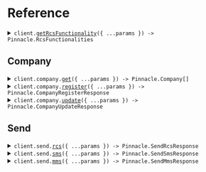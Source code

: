 # Reference

<details><summary><code>client.<a href="/src/Client.ts">getRcsFunctionality</a>({ ...params }) -> Pinnacle.RcsFunctionalities</code></summary>
<dl>
<dd>

#### 📝 Description

<dl>
<dd>

<dl>
<dd>

Retrieve the RCS functionality of a phone number. For example checks if a phone number can receive RCS message and if it can receive RCS carousels.

</dd>
</dl>
</dd>
</dl>

#### 🔌 Usage

<dl>
<dd>

<dl>
<dd>

```typescript
await client.getRcsFunctionality();
```

</dd>
</dl>
</dd>
</dl>

#### ⚙️ Parameters

<dl>
<dd>

<dl>
<dd>

**request:** `Pinnacle.GetRcsFunctionalityRequest`

</dd>
</dl>

<dl>
<dd>

**requestOptions:** `PinnacleClient.RequestOptions`

</dd>
</dl>
</dd>
</dl>

</dd>
</dl>
</details>

##

## Company

<details><summary><code>client.company.<a href="/src/api/resources/company/client/Client.ts">get</a>({ ...params }) -> Pinnacle.Company[]</code></summary>
<dl>
<dd>

#### 📝 Description

<dl>
<dd>

<dl>
<dd>

Retrieve the company's information (i.e. approval status, company name, etc.). Search by company ID or company name.

</dd>
</dl>
</dd>
</dl>

#### 🔌 Usage

<dl>
<dd>

<dl>
<dd>

```typescript
await client.company.get();
```

</dd>
</dl>
</dd>
</dl>

#### ⚙️ Parameters

<dl>
<dd>

<dl>
<dd>

**request:** `Pinnacle.CompanyGetRequest`

</dd>
</dl>

<dl>
<dd>

**requestOptions:** `Company.RequestOptions`

</dd>
</dl>
</dd>
</dl>

</dd>
</dl>
</details>

<details><summary><code>client.company.<a href="/src/api/resources/company/client/Client.ts">register</a>({ ...params }) -> Pinnacle.CompanyRegisterResponse</code></summary>
<dl>
<dd>

#### 📝 Description

<dl>
<dd>

<dl>
<dd>

Register a company for RCS with the Pinnacle platform

</dd>
</dl>
</dd>
</dl>

#### 🔌 Usage

<dl>
<dd>

<dl>
<dd>

```typescript
await client.company.register({
    company: {
        name: "name",
        address: "address",
        ein: "ein",
        description: "description",
        brandColor: "brandColor",
        logoUrl: "logoUrl",
        heroUrl: "heroUrl",
    },
    companyContact: {
        primaryWebsiteUrl: "primaryWebsiteUrl",
        primaryWebsiteLabel: "primaryWebsiteLabel",
        primaryPhone: "primaryPhone",
        primaryPhoneLabel: "primaryPhoneLabel",
        primaryEmail: "primaryEmail",
        primaryEmailLabel: "primaryEmailLabel",
        privacyPolicyUrl: "privacyPolicyUrl",
        tosUrl: "tosUrl",
    },
    pointOfContact: {
        pocName: "pocName",
        pocTitle: "pocTitle",
        pocEmail: "pocEmail",
    },
});
```

</dd>
</dl>
</dd>
</dl>

#### ⚙️ Parameters

<dl>
<dd>

<dl>
<dd>

**request:** `Pinnacle.CompanyRegisterRequest`

</dd>
</dl>

<dl>
<dd>

**requestOptions:** `Company.RequestOptions`

</dd>
</dl>
</dd>
</dl>

</dd>
</dl>
</details>

<details><summary><code>client.company.<a href="/src/api/resources/company/client/Client.ts">update</a>({ ...params }) -> Pinnacle.CompanyUpdateResponse</code></summary>
<dl>
<dd>

#### 📝 Description

<dl>
<dd>

<dl>
<dd>

Update a company on the Pinnacle platform

</dd>
</dl>
</dd>
</dl>

#### 🔌 Usage

<dl>
<dd>

<dl>
<dd>

```typescript
await client.company.update({
    companyId: "companyId",
});
```

</dd>
</dl>
</dd>
</dl>

#### ⚙️ Parameters

<dl>
<dd>

<dl>
<dd>

**request:** `Pinnacle.CompanyUpdateRequest`

</dd>
</dl>

<dl>
<dd>

**requestOptions:** `Company.RequestOptions`

</dd>
</dl>
</dd>
</dl>

</dd>
</dl>
</details>

## Send

<details><summary><code>client.send.<a href="/src/api/resources/send/client/Client.ts">rcs</a>({ ...params }) -> Pinnacle.SendRcsResponse</code></summary>
<dl>
<dd>

#### 📝 Description

<dl>
<dd>

<dl>
<dd>

Send an interactive RCS message with text, media, or cards. Each message can only contain either text, media, or card(s).

Quick replies can also be added to the message.

</dd>
</dl>
</dd>
</dl>

#### 🔌 Usage

<dl>
<dd>

<dl>
<dd>

```typescript
await client.send.rcs({
    from: "from",
    to: "to",
});
```

</dd>
</dl>
</dd>
</dl>

#### ⚙️ Parameters

<dl>
<dd>

<dl>
<dd>

**request:** `Pinnacle.Rcs`

</dd>
</dl>

<dl>
<dd>

**requestOptions:** `Send.RequestOptions`

</dd>
</dl>
</dd>
</dl>

</dd>
</dl>
</details>

<details><summary><code>client.send.<a href="/src/api/resources/send/client/Client.ts">sms</a>({ ...params }) -> Pinnacle.SendSmsResponse</code></summary>
<dl>
<dd>

#### 📝 Description

<dl>
<dd>

<dl>
<dd>

Send an SMS message to a recipient.

</dd>
</dl>
</dd>
</dl>

#### 🔌 Usage

<dl>
<dd>

<dl>
<dd>

```typescript
await client.send.sms({
    to: "to",
    from: "from",
    text: "text",
});
```

</dd>
</dl>
</dd>
</dl>

#### ⚙️ Parameters

<dl>
<dd>

<dl>
<dd>

**request:** `Pinnacle.SendSmsRequest`

</dd>
</dl>

<dl>
<dd>

**requestOptions:** `Send.RequestOptions`

</dd>
</dl>
</dd>
</dl>

</dd>
</dl>
</details>

<details><summary><code>client.send.<a href="/src/api/resources/send/client/Client.ts">mms</a>({ ...params }) -> Pinnacle.SendMmsResponse</code></summary>
<dl>
<dd>

#### 📝 Description

<dl>
<dd>

<dl>
<dd>

Send an MMS message with media attachments.

</dd>
</dl>
</dd>
</dl>

#### 🔌 Usage

<dl>
<dd>

<dl>
<dd>

```typescript
await client.send.mms({
    to: "to",
    from: "from",
    mediaUrls: ["https://example.com/image1.jpg", "https://example.com/video.mp4"],
});
```

</dd>
</dl>
</dd>
</dl>

#### ⚙️ Parameters

<dl>
<dd>

<dl>
<dd>

**request:** `Pinnacle.SendMmsRequest`

</dd>
</dl>

<dl>
<dd>

**requestOptions:** `Send.RequestOptions`

</dd>
</dl>
</dd>
</dl>

</dd>
</dl>
</details>
